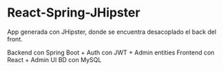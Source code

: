 # React-Spring-JHipster

App generada con JHipster, donde se encuentra desacoplado el back del front.

Backend con Spring Boot + Auth con JWT + Admin entities
Frontend con React + Admin UI
BD con MySQL
